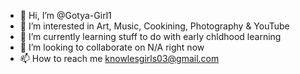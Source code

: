 - 👋 Hi, I’m @Gotya-Girl1
- 👀 I’m interested in Art, Music, Cookining, Photography & YouTube
- 🌱 I’m currently learning stuff to do with early chldhood learning
- 💞️ I’m looking to collaborate on N/A right now
- 📫 How to reach me knowlesgirls03@gmail.com
